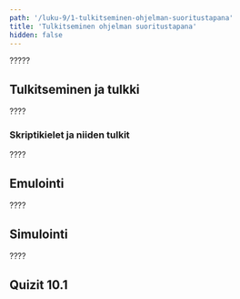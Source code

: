 ```yaml
---
path: '/luku-9/1-tulkitseminen-ohjelman-suoritustapana'
title: 'Tulkitseminen ohjelman suoritustapana'
hidden: false
---
```


<div>
<lead>?????</lead>
</div>

## Tulkitseminen ja tulkki
????

### Skriptikielet ja niiden tulkit
????

## Emulointi
????

## Simulointi
????


## Quizit 10.1
<!-- Quiz 10.1.?? -->
<div><quiznator id="5caf0493fd9fd71425c6d6c6"></quiznator></div>
